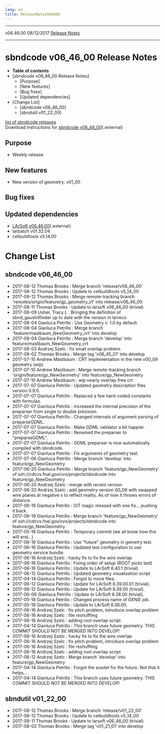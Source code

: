 ```yaml
---
lang: en
title: ReleaseNotes064600
---
```


  ----------- ------------ -- -- ------------------------------------------------------
  v06.46.00   08/12/2017         [Release Notes](ReleaseNotes064600.html)
  ----------- ------------ -- -- ------------------------------------------------------



sbndcode v06\_46\_00 Release Notes
======================================================================================

-   **Table of contents**
-   [sbndcode v06\_46\_00 Release
    Notes]
    -   [Purpose]
    -   [New features]
    -   [Bug fixes]
    -   [Updated dependencies]
-   [Change List]
    -   [sbndcode v06\_46\_00]
    -   [sbndutil v01\_22\_00]

[list of sbndcode
releases](List_of_SBND_code_releases.html)\
Download instructions for [sbndcode
v06\_46\_00](http://scisoft.fnal.gov/scisoft/bundles/sbnd/v06_46_00/sbndcode-v06_46_00.html){.external}



Purpose
----------------------------------

-   Weekly release



New features
--------------------------------------------

-   New version of geometry: v01\_00



Bug fixes
--------------------------------------



Updated dependencies
------------------------------------------------------------

-   [LArSoft
    v06.46.00](https://cdcvs.fnal.gov/redmine/projects/larsoft/wiki/ReleaseNotes064600){.external}
-   larbatch v01.32.04
-   cetbuildtools v5.14.00



Change List
==========================================



sbndcode v06\_46\_00
----------------------------------------------------------

-   2017-08-12 Thomas Brooks : Merge branch \'release/v06\_46\_00\'
-   2017-08-12 Thomas Brooks : Update to cetbuildtools v5\_14\_00
-   2017-08-12 Thomas Brooks : Merge remote-tracking branch
    \'remotes/origin/feature/gp\_geometry\_v1\' into release/v06\_46\_00
-   2017-08-11 Thomas Brooks : Update to larsoft v06\_46\_00 (trivial)
-   2017-08-09 Usher, Tracy L : Bringing the definition of
    sbnd\_gaushitfinder up to date with the version in larreco
-   2017-08-04 Gianluca Petrillo : Use Geometry v. 1.0 by default.
-   2017-08-04 Gianluca Petrillo : Merge branch
    \'feature/mastbaum\_NewGeometry\_crt\' into develop
-   2017-08-04 Gianluca Petrillo : Merge branch \'develop\' into
    feature/mastbaum\_NewGeometry\_crt
-   2017-08-03 Andrzej Szelc : fix small overlap problem
-   2017-08-02 Thomas Brooks : Merge tag \'v06\_45\_01\' into develop
-   2017-07-10 Andrew Mastbaum : CRT implementation in the new v00\_09
    geometry (wip)
-   2017-07-10 Andrew Mastbaum : Merge remote-tracking branch
    \'origin/feature/gp\_NewGeometry\' into feature/gp\_NewGeometry
-   2017-07-10 Andrew Mastbaum : wip nearly overlap-free crt
-   2017-07-07 Gianluca Petrillo : Updated geometry description files
    version 0.9.0.
-   2017-07-07 Gianluca Petrillo : Replaced a few hard-coded constants
    with formulas.
-   2017-07-07 Gianluca Petrillo : Increased the internal precision of
    the preparser from single to double precision.
-   2017-07-07 Gianluca Petrillo : Changed internals of argument parsing
    of preparseGDML.
-   2017-07-07 Gianluca Petrillo : Make GDML validator a bit happier.
-   2017-07-07 Gianluca Petrillo : Renamed the preparser to
    \"preparseGDML\".
-   2017-07-07 Gianluca Petrillo : GDML preparser is now automatically
    compiled with sbndcode.
-   2017-07-07 Gianluca Petrillo : Fix arguments of geometry test.
-   2017-07-06 Gianluca Petrillo : Merge branch \'develop\' into
    feature/gp\_NewGeometry
-   2017-06-20 Gianluca Petrillo : Merge branch
    \'feature/gp\_NewGeometry\' of
    ssh://cdcvs.fnal.gov/cvs/projects/sbndcode into
    feature/gp\_NewGeometry
-   2017-06-20 Andrzej Szelc : merge with recent version
-   2017-06-20 Andrzej Szelc : add geometry version 00\_09 with swapped
    wire planes at negative x to reflect reality. As of now it throws
    errors of distance.
-   2017-06-19 Gianluca Petrillo : GIT magic messed with one fix\...
    pushing it back.
-   2017-06-19 Gianluca Petrillo : Merge branch
    \'feature/gp\_NewGeometry\' of
    ssh://cdcvs.fnal.gov/cvs/projects/sbndcode into
    feature/gp\_NewGeometry
-   2017-05-18 Gianluca Petrillo : Temporary commit (we all know how
    this will end\...)
-   2017-06-19 Gianluca Petrillo : Use \"future\" geometry in gemetry
    test.
-   2017-06-16 Gianluca Petrillo : Updated test configuration to use
    geometry service bundle.
-   2017-06-16 Andrzej Szelc : hacky fix to fix the wire overlap
-   2017-06-16 Gianluca Petrillo : Fixing order of setup (ROOT picks
    last)
-   2017-06-16 Gianluca Petrillo : Update to LArSoft 6.40.1 (trivial).
-   2017-06-12 Gianluca Petrillo : Updated geometry visualisation script
-   2017-04-14 Gianluca Petrillo : Forgot to move files.
-   2017-06-12 Gianluca Petrillo : Update for LArSoft 6.39.00.01
    (trivial).
-   2017-06-12 Gianluca Petrillo : Update for LArSoft 6.39.00 (trivial).
-   2017-06-06 Gianluca Petrillo : Update to LArSoft 6.38.00 (trivial).
-   2017-05-18 Gianluca Petrillo : Changed process name of GENIE job.
-   2017-05-18 Gianluca Petrillo : Update to LArSoft 6.36.00.
-   2017-06-16 Andrzej Szelc : fix pitch problem, introduce overlap
    problem
-   2017-06-16 Andrzej Szelc : file reshuffling
-   2017-06-16 Andrzej Szelc : adding root overlap script
-   2017-04-14 Gianluca Petrillo : This branch uses future geometry.
    THIS COMMIT SHOULD NOT BE MERGED INTO DEVELOP!
-   2017-06-16 Andrzej Szelc : hacky fix to fix the wire overlap
-   2017-06-16 Andrzej Szelc : fix pitch problem, introduce overlap
    problem
-   2017-06-16 Andrzej Szelc : file reshuffling
-   2017-06-16 Andrzej Szelc : adding root overlap script
-   2017-06-12 Andrzej Szelc : Merge branch \'develop\' into
    feature/gp\_NewGeometry
-   2017-04-14 Gianluca Petrillo : Forgot the auxdet for the future. Not
    that it helps\...
-   2017-04-14 Gianluca Petrillo : This branch uses future geometry.
    THIS COMMIT SHOULD NOT BE MERGED INTO DEVELOP!



sbndutil v01\_22\_00
----------------------------------------------------------

-   2017-08-12 Thomas Brooks : Merge branch \'release/v01\_22\_00\'
-   2017-08-12 Thomas Brooks : Update to cetbuildtools v5\_14\_00
-   2017-08-11 Thomas Brooks : Update to larsoft v06\_46\_00 (trivial)
-   2017-08-02 Thomas Brooks : Merge tag \'v01\_21\_01\' into develop
